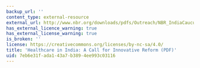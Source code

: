 ```yaml
---
backup_url: ''
content_type: external-resource
external_url: http://www.nbr.org/downloads/pdfs/Outreach/NBR_IndiaCaucus_Dec2012.pdf
has_external_licence_warning: true
has_external_license_warning: true
is_broken: ''
license: https://creativecommons.org/licenses/by-nc-sa/4.0/
title: 'Healthcare in India: A Call for Innovative Reform (PDF)'
uid: 7eb6e31f-ada1-43a7-b389-4ee993c03116
---
```

